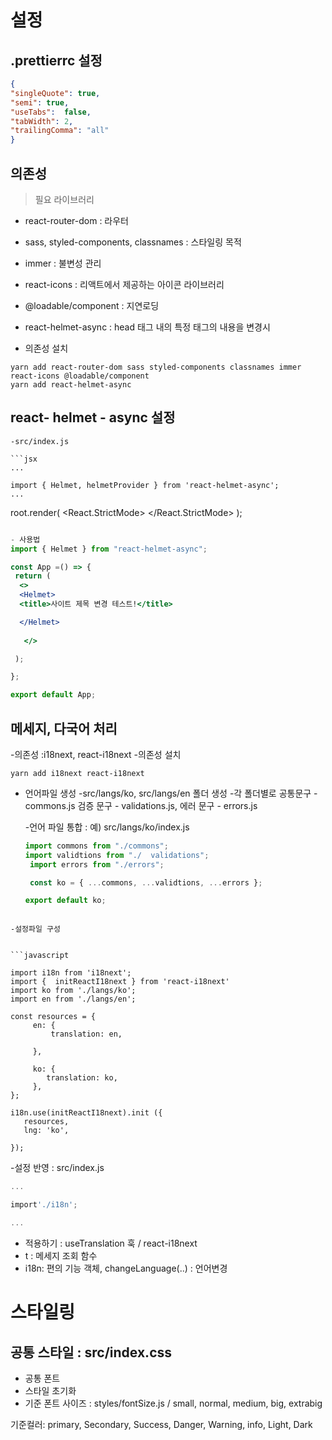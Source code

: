 # 설정

## .prettierrc 설정

```json 
{
"singleQuote": true,
"semi": true,
"useTabs":  false,
"tabWidth": 2,
"trailingComma": "all"
}
```

## 의존성  
> 필요 라이브러리 

  - react-router-dom  : 라우터 
  - sass, styled-components, classnames : 스타일링 목적 
  - immer : 불변성 관리 
  - react-icons : 리액트에서 제공하는 아이콘 라이브러리 
  - @loadable/component : 지연로딩 
  - react-helmet-async : head 태그 내의 특정 태그의 내용을 변경시 

  - 의존성 설치 

  ```
  yarn add react-router-dom sass styled-components classnames immer react-icons @loadable/component
  yarn add react-helmet-async  
  ```

  ## react- helmet - async 설정 
    -src/index.js

    ```jsx
    ...

    import { Helmet, helmetProvider } from 'react-helmet-async';
    ...

root.render(
  <React.StrictMode>
    <helmetProvider>
           <App />
    </helmetProvider>
  </React.StrictMode>
);
 
 ```jsx

 - 사용법
import { Helmet } from "react-helmet-async";

const App =() => {
  return (
   <>
   <Helmet>
   <title>사이트 제목 변경 테스트!</title>

   </Helmet>
   
    </>

  );

};

export default App;

```

## 메세지, 다국어 처리 

-의존성 :i18next, react-i18next
-의존성 설치 

```
yarn add i18next react-i18next
```

- 언어파일 생성
    -src/langs/ko, src/langs/en 폴더 생성
    -각 폴더별로 공통문구 - commons.js 검증 문구 - validations.js, 에러 문구 - errors.js

    -언어 파일 통합 : 예) src/langs/ko/index.js
    
    ```javascript
    import commons from "./commons";
    import validtions from "./  validations";
     import errors from "./errors";

     const ko = { ...commons, ...validtions, ...errors };

    export default ko;

```

-설정파일 구성


```javascript

import i18n from 'i18next';
import {  initReactI18next } from 'react-i18next'
import ko from './langs/ko';
import en from './langs/en';

const resources = {
     en: {
         translation: en,

     },

     ko: {
        translation: ko,
     },
};

i18n.use(initReactI18next).init ({
   resources,
   lng: 'ko',
   
});
```

-설정 반영 : src/index.js

```javascript
...

import'./i18n';

...

```

- 적용하기 : useTranslation  훅 / react-i18next
 - t : 메세지 조회 함수 
 - i18n: 편의 기능 객체, changeLanguage(..) : 언어변경




# 스타일링
## 공통 스타일 : src/index.css
- 공통 폰트
- 스타일 초기화 
- 기준 폰트 사이즈 : styles/fontSize.js / small, normal, medium, big, extrabig

기준컬러: primary, Secondary, Success, Danger, Warning, info, Light, Dark